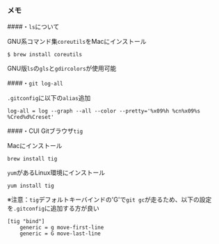 ### メモ
####・``ls``について  

GNU系コマンド集``coreutils``をMacにインストール

    $ brew install coreutils  

GNU版``ls``の``gls``と``gdircolors``が使用可能  

####・``git log-all``  

``.gitconfig``に以下の``alias``追加

    log-all = log --graph --all --color --pretty='%x09%h %cn%x09%s %Cred%d%Creset'  

####・CUI Gitブラウザ``tig``

Macにインストール

    brew install tig

``yum``があるLinux環境にインストール

    yum install tig
  
  
※注意：``tig``デフォルトキーバインドの'G'で``git gc``が走るため、以下の設定を``.gitconfig``に追加する方が良い

    [tig "bind"]
        generic = g move-first-line
        generic = G move-last-line
